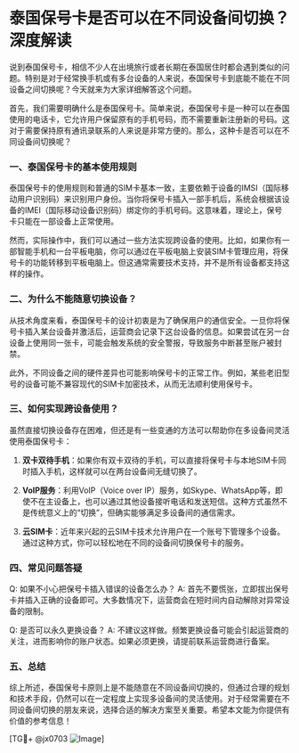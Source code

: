 # 泰国保号卡是否可以在不同设备间切换？深度解读

说到泰国保号卡，相信不少人在出境旅行或者长期在泰国居住时都会遇到类似的问题。特别是对于经常换手机或有多台设备的人来说，泰国保号卡到底能不能在不同设备之间切换呢？今天就来为大家详细解答这个问题。

首先，我们需要明确什么是泰国保号卡。简单来说，泰国保号卡是一种可以在泰国使用的电话卡，它允许用户保留原有的手机号码，而不需要重新注册新的号码。这对于需要保持原有通讯录联系的人来说是非常方便的。那么，这种卡是否可以在不同设备间切换呢？

### 一、泰国保号卡的基本使用规则

泰国保号卡的使用规则和普通的SIM卡基本一致，主要依赖于设备的IMSI（国际移动用户识别码）来识别用户身份。当你将保号卡插入一部手机后，系统会根据该设备的IMEI（国际移动设备识别码）绑定你的手机号码。这意味着，理论上，保号卡只能在一部设备上正常使用。

然而，实际操作中，我们可以通过一些方法实现跨设备的使用。比如，如果你有一部智能手机和一台平板电脑，你可以通过在平板电脑上安装SIM卡管理应用，将保号卡的功能转移到平板电脑上。但这通常需要技术支持，并不是所有设备都支持这样的操作。

### 二、为什么不能随意切换设备？

从技术角度来看，泰国保号卡的设计初衷是为了确保用户的通信安全。一旦你将保号卡插入某台设备并激活后，运营商会记录下这台设备的信息。如果尝试在另一台设备上使用同一张卡，可能会触发系统的安全警报，导致服务中断甚至账户被封禁。

此外，不同设备之间的硬件差异也可能影响保号卡的正常工作。例如，某些老旧型号的设备可能不兼容现代的SIM卡加密技术，从而无法顺利使用保号卡。

### 三、如何实现跨设备使用？

虽然直接切换设备存在困难，但还是有一些变通的方法可以帮助你在多设备间灵活使用泰国保号卡：

1. **双卡双待手机**：如果你有双卡双待的手机，可以直接将保号卡与本地SIM卡同时插入手机，这样就可以在两台设备间无缝切换了。

2. **VoIP服务**：利用VoIP（Voice over IP）服务，如Skype、WhatsApp等，即使不在主设备上，也可以通过其他设备接听电话和发送短信。这种方式虽然不是传统意义上的“切换”，但确实能够满足多设备间的通信需求。

3. **云SIM卡**：近年来兴起的云SIM卡技术允许用户在一个账号下管理多个设备。通过这种方式，你可以轻松地在不同的设备间切换保号卡的服务。

### 四、常见问题答疑

Q: 如果不小心把保号卡插入错误的设备怎么办？
A: 首先不要慌张，立即拔出保号卡并插入正确的设备即可。大多数情况下，运营商会在短时间内自动解除对异常设备的限制。

Q: 是否可以永久更换设备？
A: 不建议这样做。频繁更换设备可能会引起运营商的关注，进而影响你的账户状态。如果必须更换，请提前联系运营商进行备案。

### 五、总结

综上所述，泰国保号卡原则上是不能随意在不同设备间切换的，但通过合理的规划和技术手段，仍然可以在一定程度上实现多设备间的灵活使用。对于经常需要在不同设备间切换的朋友来说，选择合适的解决方案至关重要。希望本文能为你提供有价值的参考信息！

[TG💪+ @jx0703 ![Image](https://github.com/user-attachments/assets/dbca1d08-cadb-493c-b0ec-ad6f7a83f270)]